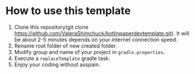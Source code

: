 # How to use this template
1. Clone this repository(git clone https://github.com/ValeraShimchuck/kotlinpaperdevtemplate.git). It will be about 2-5 minutes depends on your internet connection speed.
2. Rename root folder of new created folder.
3. Modify group and name of your project in `gradle.properties`.
4. Execute a `replaceTemplate` gradle task.
5. Enjoy your coding without asspain.
